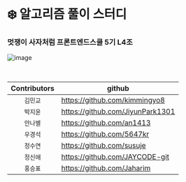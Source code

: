 # ❄️ 알고리즘 풀이 스터디
### 멋쟁이 사자처럼 프론트엔드스쿨 5기 L4조
![image](https://user-images.githubusercontent.com/22652668/234846866-2636a156-cd31-4609-a652-134d87d20a39.png)

<br>

| Contributors | github |
|  :---:  | --- |
| `김민교` | https://github.com/kimmingyo8 |
| `박지윤` | https://github.com/JiyunPark1301 |
| `안나별` | https://github.com/an1413 |
| `우경석` | https://github.com/5647kr |
| `정수연` | https://github.com/susuje |
| `정신애` | https://github.com/JAYCODE-git |
| `홍승표` | https://github.com/Jaharim |
